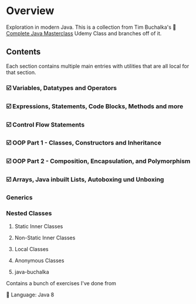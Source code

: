 # Overview

Exploration in modern Java. This is a collection from Tim Buchalka's 🔗 [Complete Java Masterclass](https://www.udemy.com/course/java-the-complete-java-developer-course/) Udemy Class and branches off of it.

## Contents

Each section contains multiple main entries with utilities that are all local for that section.

### ☑️ Variables, Datatypes and Operators
### ☑️ Expressions, Statements, Code Blocks, Methods and more
### ☑️ Control Flow Statements
### ☑️ OOP Part 1 - Classes, Constructors and Inheritance
### ☑️ OOP Part 2 - Composition, Encapsulation, and Polymorphism
### ☑️ Arrays, Java inbuilt Lists, Autoboxing und Unboxing

### Generics

### Nested Classes
1. Static Inner Classes
2. Non-Static Inner Classes
3. Local Classes
4. Anonymous Classes

5. java-buchalka

Contains a bunch of exercises I've done from 

🔧 Language: Java 8



